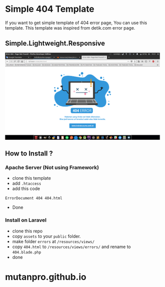 # Simple 404 Template

If you want to get simple template of 404 error page, You can use this template. This template was inspired from detik.com error page.

## Simple.Lightweight.Responsive

![Desktop](screenshot/dekstop-ss.png)

## How to Install ?

### Apache Server (Not using Framework)
- clone this template
- add `.htaccess`
- add this code
```
ErrorDocument 404 404.html
```
- Done

### Install on Laravel
- clone this repo
- copy `assets` to your `public` folder.
- make folder `errors` at `/resources/views/`
- copy `404.html` to `/resources/views/errors/` and rename to `404.blade.php`
- done
# mutanpro.github.io
